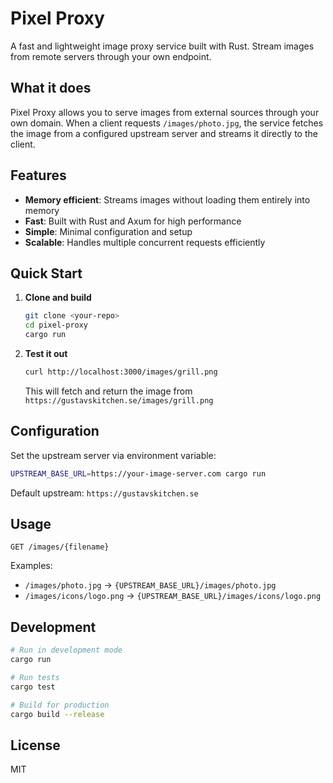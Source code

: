 # Pixel Proxy

A fast and lightweight image proxy service built with Rust. Stream images from remote servers through your own endpoint.

## What it does

Pixel Proxy allows you to serve images from external sources through your own domain. When a client requests `/images/photo.jpg`, the service fetches the image from a configured upstream server and streams it directly to the client.

## Features

- **Memory efficient**: Streams images without loading them entirely into memory
- **Fast**: Built with Rust and Axum for high performance
- **Simple**: Minimal configuration and setup
- **Scalable**: Handles multiple concurrent requests efficiently

## Quick Start

1. **Clone and build**

   ```bash
   git clone <your-repo>
   cd pixel-proxy
   cargo run
   ```

2. **Test it out**
   ```bash
   curl http://localhost:3000/images/grill.png
   ```
   This will fetch and return the image from `https://gustavskitchen.se/images/grill.png`

## Configuration

Set the upstream server via environment variable:

```bash
UPSTREAM_BASE_URL=https://your-image-server.com cargo run
```

Default upstream: `https://gustavskitchen.se`

## Usage

```
GET /images/{filename}
```

Examples:

- `/images/photo.jpg` → `{UPSTREAM_BASE_URL}/images/photo.jpg`
- `/images/icons/logo.png` → `{UPSTREAM_BASE_URL}/images/icons/logo.png`

## Development

```bash
# Run in development mode
cargo run

# Run tests
cargo test

# Build for production
cargo build --release
```

## License

MIT
